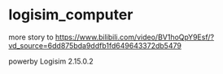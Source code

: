 # logisim_computer
more story to 
https://www.bilibili.com/video/BV1hoQpY9Esf/?vd_source=6dd875bda9ddfb1fd649643372db5479

powerby Logisim 2.15.0.2
